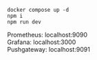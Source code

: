 ```
docker compose up -d
npm i
npm run dev
```

Prometheus: localhost:9090  
Grafana: localhost:3000  
Pushgateway: localhost:9091
